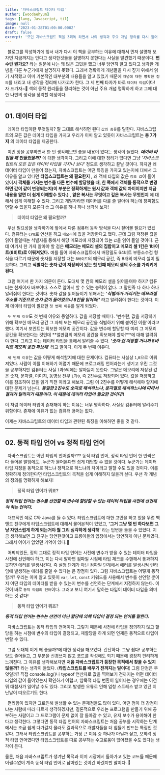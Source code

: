 ```yaml
---
title: '자바스크립트 데이터 타입'
author: [woodaehyun]
tags: [lang, Javascript, til]
image: null
date: '2023-01-28T01:00:00.000Z'
draft: false
excerpt: '모던 자바스크립트 책을 3회독 하면서 나의 생각과 주요 개념 정의를 다시 짚어 보려한다. 오늘은 데이터 타입에 대한 개념을 다시 공부하고 정의를 명확하게 하고 생각을 정리하기 위한 시간을 보냈다.'
---
```


&nbsp;&nbsp;블로그를 작성하기에 앞서 내가 다시 이 책을 공부하는 이유에 대해서 먼저 설명해 보자면 지금까지는 안다고 생각한것들을 설명하지 못한다는 사실을 발견했기 때문이다. **변수란 뭔가요?** 라는 질문에 나는 꽤 많은 고민을 했고 너무 당연히 알고 있다고 생각한 개념을 다른 누군가에게 설명하지 못했다. 그래서 정확하게 개념들을 다시 짚기 위해서 읽기 시작했고 이미 기본적인 대부분의 내용들을 알고 있었기 때문에 `개념에 대한 명확한 정의`를 내리고 내 생각을 정리해 나가고자 한다. 그 세 번째 타자가 바로 `데이터 타입`이다! 자 드가자~🎉 책의 동작 원리들을 정리하는 것이 아닌 주요 개념 명확하게 하고 그에 대한 나만의 생각을 정리할 예정이다.

---

## 01. 데이터 타입

&nbsp;&nbsp;데이터 타입이란 무엇일까? 말 그대로 해석하면 된다 `값의 종류`를 말한다. 자바스크립트의 모든 값은 데이터 타입을 가지고 우리가 이미 알고 있듯이 자바스크립트는 **총 7가지** 의 데이터 타입을 제공한다.

&nbsp;&nbsp;이번 장을 공부하면서 한 번 생각해보면 좋을 내용이 있다는 생각이 들었다. **_데이터 타입을 왜 만들었을까?_** 에 대한 생각이다. 그리고 이에 대한 정리가 없다면 그냥 _'자바스크립트의 모든 값은 데이터 타입을 가지나 보다'_ 정도로 생각하고 끝날 것이다. 하지만 왜 데이터 타입이 만들어 졌는지, 자바스크립트는 어떤 특징을 가지고 있는지에 대해서 그 이유를 알고 있다면 **타입스크립트는 왜 필요한지** , 왜 객체 타입의 값은 `참조 값`이 들어 있어서 **객체를 가지는 변수를 다른 변수에 할당했을 때, 한 쪽에서 객체를 동적으로 변경하면 값이 같이 변경되는지(이 부분은 정확하게는 원시 값과 객체 값의 차이이지만 지금 내용을 알면 더 쉽게 이해할수 있다.)** , **얕은 복사는 무엇이고 깊은 복사는 무엇인지** 에 대해서 쉽게 이해할 수 있다. 그리고 개발자라면 데이터를 다룰 줄 알아야 하는데 창피함도 면할 수 있을지 모른다 🤓 그 이유를 하나 하나 생각해 보자!

> **데이터 타입은 왜 필요할까?**

&nbsp;&nbsp;우선 필요성을 생각하기에 앞에서 다룬 컴퓨터 동작 방식을 다시 짚어볼 필요가 있겠다. 컴퓨터는 `CPU`로 연산을 하고 `메모리`에 값을 저장한다고 했다. 근데 그럼 저장된 값을 읽어 들일때는 식별자를 통해서 해당 메모리에 저장되어 있는 `값`을 읽어 들일 것이다. 근데 여기서 한 가지 알아야 할 점은 **메모리는 메모리 셀의 집합이고 메모리 셀 1칸은 1바이트(8비트)로 이뤄져있다.** 예를 들어 자바스크립트에서 배정밀도 64비트 부동소수점 형식을 따르기 때문에 숫자를 저장할 때는 `8바이트`의 메모리 공간, 즉 8개의 메모리 셀이 필요하다. 그리고 **식별자는 숫자 값이 저장되어 있는 첫 번째 메모리 셀의 주소를 가리키게 된다.**

&nbsp;&nbsp;그럼 여기서 한 가지 의문이 든다. 도대체 몇 칸의 메모리 셀을 읽어들여야 하지? 컴퓨터는 천재이자 바보이다. 스스로 알아서 할 수 있는 능력이 없다. 그 말인즉 다 하나 하나 알려줘야 한다는 것이다. 숫자 값을 읽어들이기 위해서는 **_'식별자가 가리키는 메모리셀 주소를 기준으로 숫자 값이 들어있으니 8칸을 읽어라!'_** 라고 알려줘야 한다는 것이다. 이제 데이터 타입이 필요한 `첫 번째 이유`를 알게 되었다.

&nbsp;&nbsp;`두 번째 이유`도 첫 번째 이유와 동일하다. 값을 저장할 때이다. '변수란, 값을 저장하기 위해 확보한 메모리 공간 그 자체 또는 메모리 공간을 식별하기 위해 붙여진 이름'이라고 했다. 여기서 포인트는 확보한 메모리 공간이다. 값을 변수에 할당할 때 미리 그 메모리 공간을 확보한다는 것인데 **얼만큼의 메모리 공간을 확보해야 할까?**에 대해 알려줘야 한다. 그리고 이는 데이터 타입을 통해서 알려줄 수 있다. **_'숫자 값 저장할 거니까 8바이트 메모리 공간 확보해'_** 라고 말이다. 이게 두 번째 이유다.

&nbsp;&nbsp;`세 번째 이유`는 값을 어떻게 해석할지에 대한 문제이다. 컴퓨터는 사실상 `1`,`0`으로 이뤄져있다. 사람이 이를 이해하기 어렵기 때문에 프로그래밍 언어라는게 생기고 우린 그것을 공부하지만 컴퓨터는 사실 `1`과`0`외에는 알아듣지 못한다. 그말은 메모리에 저장된 값은 숫자, 문자열, 이미지, 동영상 전부 `1`과`0`, 즉 2진수로 저장되어 있다. 값을 저장하고 이를 참조하여 값을 읽기 직전 이라고 해보자. 그럼 이 2진수를 어떻게 해석해야 할지에 대한 문제가 남는다. **_동일한 2진수도 숫자로 해석하느냐, 문자열로 해석하느냐에 따라서 결과가 달라지기 때문이다. 이 때문에 데이터 타입이 필요한 것이다!!_**

이 처럼 데이터 타입이 존재해야 하는 이유는 너무 명확하다. 사실상 컴퓨터에 알려주기 위함이다. 존재에 이유가 없는 컴퓨터 용어는 없다.

이제는 자바스크립트의 데이터 타입과 관련된 특징을 이해하면 좋을 것 같다.

---

## 02. 동적 타입 언어 vs 정적 타입 언어

&nbsp;&nbsp;자바스크립트는 어떤 타입의 언어일까???
동적 타입 언어, 정적 타입 언어 한 번씩은 다 들어본 말임에도.. 누군가 물어본다면 쉽게 대답할 수 없을 것이다. 누군가는 데이터 타입 지정을 동적으로 하느냐 정적으로 하느냐의 차이라고 말할 수도 있을 것이다. 이를 정확하게 정의한다면 타입스크립트의 목적을 쉽게 이해하지 않을까 싶다. 우선 각 개념의 정의를 명확하게 해보자!

> **정적 타입 언어가 뭐죠?**

**_정적 타입 언어는 변수를 선언할 때 변수에 할당할 수 있는 데이터 타입을 사전에 선언해야 하는 언어다._**

&nbsp;&nbsp;대표적인 예로 C와 Java를 들 수 있다. 타입스크립트에 대한 고민을 하고 있을 무렵 백엔드 친구에게 타입스크립트에 대해서 물어본적이 있었고, **'그거 그냥 몇 번 하다보면 그냥 자연스럽게 하게 되는거야 뭘 그리 심각하게 생각해'** 라는 답변을 들을 수 있었다. 지금 생각해보면 그 친구는 당연한것이고 프롱이들의 입장에서는 당연하게 아닌 문제였다. 그래서 어이가 없었던 기억이 있다.😤

&nbsp;&nbsp;어찌되었든, 정의 그대로 정적 타입 언어는 사전에 변수가 받을 수 있는 데이터 타입을 사전에 선언해야 하고, 이는 다시 말하면 컴파일 시점에 타입 체크를 수핸해서 통과하지 못하면 에러를 발생시킨다. 즉 실행 단계가 아닌 컴파일 단계에서 에러를 발생시켜 런타임에 발생하는 에러를 줄일 수 있다는 큰 장점이 있다. 그럼 자바스크립트는 어떻게 동작할까? 우리는 이미 알고 있듯이 `var`, `let`, `const` 키워드를 사용해서 변수를 선언할 뿐이지 어떤 타입의 데이터를 받을 수 있는지 변수를 선언하는 단계에서 지정하지 않는다. 이것이 바로 `동적 타입의 언어`이다. 그러고 보니 여기서 말하는 타입이 데이터 타입을 의미하는 것 같다!

> **동적 타입 언어가 뭐죠?**

**_동적 타입 언어는 변수는 선언이 아닌 할당에 의해 타입이 결정 되는 언어를 말한다._**

&nbsp;&nbsp;자바스크립트는 동적 타입의 언어이다. 그렇기 때문에 사전에 타입을 정의하지 않고 할당을 하는 시점에 변수의 타입이 결정되고, 재할당을 하게 되면 언제든 동적으로 타입이 변할 수 있다.

&nbsp;&nbsp;그럼 도대체 이게 왜 좋을까?에 대한 생각을 해보았다. 간단하다. 그냥 쉽다! 공부하는 양도 줄어들고, 그 부분을 신경쓰지 않고 코드를 작성해도 되기 때문에 굉장히 편리하게 느껴진다. 그 이유를 생각해보자면 **처음 자바스크립트가 등장한 목적에서 찾을 수 있지 않을까?** 라는 생각이 들었다. (**타입스크립트를 배우기 전까지는 말이다**) 그럼 단점은 무엇일까? 직접 console.log()나 typeof 연산자로 값을 찍어보기 전까지는 어떤 데이터 타입의 값이 들어있는지 확인하기 어렵고, 암묵적 타입 변환이 일어나는 경우에는 이건 뭐 대참사가 일어날 수도 있다. 그리고 발생한 오류로 인해 엄청 스트레스 받고 있던 지난날이 떠오르기도 한다.

&nbsp;&nbsp;편리함이 있지만 그로인해 발생할 수 있는 문제점들도 많이 있다. 어떤 점이 더 강점이냐는 사람에 따라 다르게 생각하겠지만, 결론적으로 우리는 프로그램을 만들기 위해 공부하는 사람이고 그 프로그램이 문제 없이 잘 돌아갈 수 있고, 유지 보수가 용이해야 한다고 생각한다. 그렇다면 동적 타입 언어의 자바스크립트는 처음 공부를 시작하는 단계에서는 조금 쉽게 다가갈지 몰라도 결과적으로 개발자들을 더 힘들게 만드는 특징인 것 같다. 그래서 타입스크립트를 공부하는 가장 큰 이유 중 하나가 아닐까 싶고, 오히려 정적 타입 언어였다면 타입스크립트를 따로 공부하는 수고로움이 없어졌을 수도 있다는 생각이 든다.

물론, 처음 자바스크립트가 생겨난 목적과 이미 시장에서 돌아가고 있는 코드들 때문에 어쩔수없이 계속 동적 타입 언어로 남아있는 것이긴 하겠지만 말이다. 🙂

---
